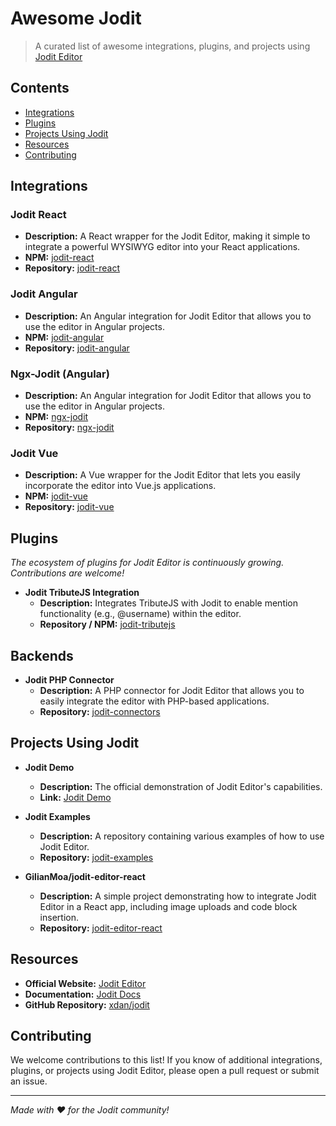 # Awesome Jodit

> A curated list of awesome integrations, plugins, and projects using [Jodit Editor](https://github.com/xdan/jodit)

## Contents

- [Integrations](#integrations)
- [Plugins](#plugins)
- [Projects Using Jodit](#projects-using-jodit)
- [Resources](#resources)
- [Contributing](#contributing)

## Integrations

### Jodit React
- **Description:** A React wrapper for the Jodit Editor, making it simple to integrate a powerful WYSIWYG editor into your React applications.
- **NPM:** [jodit-react](https://www.npmjs.com/package/jodit-react)
- **Repository:** [jodit-react](https://github.com/jodit/jodit-react)

### Jodit Angular
- **Description:** An Angular integration for Jodit Editor that allows you to use the editor in Angular projects.
- **NPM:** [jodit-angular](https://www.npmjs.com/package/jodit-angular)
- **Repository:** [jodit-angular](https://github.com/jodit/jodit-angular/)

### Ngx-Jodit (Angular)
- **Description:** An Angular integration for Jodit Editor that allows you to use the editor in Angular projects.
- **NPM:** [ngx-jodit](https://www.npmjs.com/package/ngx-jodit)
- **Repository:** [ngx-jodit](https://github.com/julianpoemp/ngx-jodit)

### Jodit Vue
- **Description:** A Vue wrapper for the Jodit Editor that lets you easily incorporate the editor into Vue.js applications.
- **NPM:** [jodit-vue](https://www.npmjs.com/package/jodit-vue)
- **Repository:** [jodit-vue](https://github.com/WendellAdriel/jodit-vue)
  
## Plugins

*The ecosystem of plugins for Jodit Editor is continuously growing. Contributions are welcome!*

- **Jodit TributeJS Integration**
  - **Description:** Integrates TributeJS with Jodit to enable mention functionality (e.g., @username) within the editor.
  - **Repository / NPM:** [jodit-tributejs](https://github.com/jodit/jodit-tributejs)
  
## Backends

- **Jodit PHP Connector**
  - **Description:** A PHP connector for Jodit Editor that allows you to easily integrate the editor with PHP-based applications.
  - **Repository:** [jodit-connectors](https://github.com/xdan/jodit-connectors)

## Projects Using Jodit

- **Jodit Demo**
  - **Description:** The official demonstration of Jodit Editor's capabilities.
  - **Link:** [Jodit Demo](https://xdsoft.net/jodit/)

- **Jodit Examples**
  - **Description:** A repository containing various examples of how to use Jodit Editor.
  - **Repository:** [jodit-examples](https://github.com/jodit/jodit-examples) 

- **GilianMoa/jodit-editor-react**
  - **Description:** A simple project demonstrating how to integrate Jodit Editor in a React app, including image uploads and code block insertion.
  - **Repository:** [jodit-editor-react](https://github.com/GilianMoa/jodit-editor-react)

## Resources

- **Official Website:** [Jodit Editor](https://xdsoft.net/jodit/)
- **Documentation:** [Jodit Docs](https://xdsoft.net/jodit/docs/)
- **GitHub Repository:** [xdan/jodit](https://github.com/xdan/jodit) 

## Contributing

We welcome contributions to this list! If you know of additional integrations, plugins, or projects using Jodit Editor, please open a pull request or submit an issue.

---

*Made with ❤️ for the Jodit community!*
